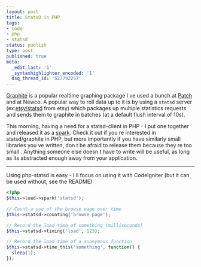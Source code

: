 ```yaml
---
layout: post
title: StatsD in PHP
tags:
- Code
- php
- statsd
status: publish
type: post
published: true
meta:
  _edit_last: '1'
  _syntaxhighlighter_encoded: '1'
  dsq_thread_id: '527792257'
---
```

<a href="http://graphite.wikidot.com/">Graphite</a> is a popular realtime graphing package I ve used a bunch at <a href="http://patch.com/">Patch</a> and at Newco. A popular way to roll data up to it is by using a <code>statsd</code> server (ex:<a href="https://github.com/etsy/statsd">etsy/statsd</a> from etsy) which packages up multiple statistics requests and sends them to graphite in batches (at a default flush interval of 10s).

This morning, having a need for a statsd-client in PHP - I put one together and released it as a <a href="http://getsparks.org/packages/statsd/show">spark</a>. Check it out if you re interested in statsd/graphite in PHP, but more importantly   if you have similarly small libraries you ve written, don t be afraid to release them because they re  too small . Anything someone else doesn t have to write will be useful, as long as its abstracted enough away from your application.

---

Using php-statsd is easy - I ll focus on using it with CodeIgniter (but it can be used without, see the README)

``` php
<?php
$this->load->spark('statsd');

// Count a use of the browse page over time
$this->statsd->counting('browse_page');

// Record the load time of something (milliseconds)
$this->statsd->timing('load', 123);

// Record the load time of a anonymous function
$this->statsd->time_this('something', function() {
  sleep(1);
});
```

